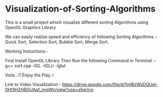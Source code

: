 # Visualization-of-Sorting-Algorithms
This is a small project which visualize different sorting Algorithms using OpenGL Graphics Library

We can easily realize speed and efficiency of following Sorting Algorithms :- Quick Sort, Selection Sort, Bubble Sort, Merge Sort.

Working Instuctions:-

First Install OpenGL Library Then Run the following Command in Terminal :- g++ sort.cpp -lGL -lGLU -lglut

Voila...!! Enjoy the Play..!

Link to Video Visualization - https://drive.google.com/file/d/1mIBzWsDQUel-0HI1lHZHBGUAaf_mjsWn/view?usp=sharing

